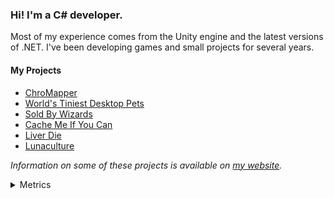 ### Hi! I'm a C# developer.

Most of my experience comes from the Unity engine and the latest versions of .NET. I've been developing games and small projects for several years.

#### My Projects
- [ChroMapper](https://github.com/Caeden117/ChroMapper)
- [World's Tiniest Desktop Pets](https://github.com/Caeden117/LudumDare56)
- [Sold By Wizards](https://github.com/Caeden117/SoldByWizards)
- [Cache Me If You Can](https://github.com/Auros/CMIYC)
- [Liver Die](https://github.com/Auros/Liver-Die)
- [Lunaculture](https://github.com/Auros/Lunaculture/)

*Information on some of these projects is available on [my website](https://caeden.dev/).*

<details>
  <summary>Metrics</summary>
  <br>
  <img src="https://github.com/Caeden117/Caeden117/blob/master/github-metrics.svg"/>
</details>
